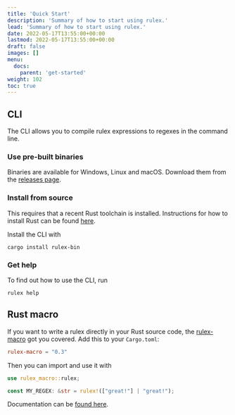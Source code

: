 ```yaml
---
title: 'Quick Start'
description: 'Summary of how to start using rulex.'
lead: 'Summary of how to start using rulex.'
date: 2022-05-17T13:55:00+00:00
lastmod: 2022-05-17T13:55:00+00:00
draft: false
images: []
menu:
  docs:
    parent: 'get-started'
weight: 102
toc: true
---
```


## CLI

The CLI allows you to compile rulex expressions to regexes in the command line.

### Use pre-built binaries

Binaries are available for Windows, Linux and macOS. Download them from the
[releases page](https://github.com/Aloso/rulex/releases).

### Install from source

This requires that a recent Rust toolchain is installed. Instructions for how to install Rust can be
found [here](https://www.rust-lang.org/tools/install).

Install the CLI with

```
cargo install rulex-bin
```

### Get help

To find out how to use the CLI, run

```
rulex help
```

## Rust macro

If you want to write a rulex directly in your Rust source code, the
[rulex-macro](https://crates.io/crates/rulex-macro) got you covered. Add this to your `Cargo.toml`:

```toml
rulex-macro = "0.3"
```

Then you can import and use it with

```rs
use rulex_macro::rulex;

const MY_REGEX: &str = rulex!(["great!"] | "great!");
```

Documentation can be [found here](https://docs.rs/rulex-macro/latest/rulex_macro/).
